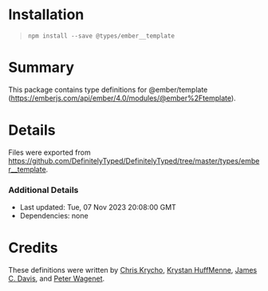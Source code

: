 # Installation
> `npm install --save @types/ember__template`

# Summary
This package contains type definitions for @ember/template (https://emberjs.com/api/ember/4.0/modules/@ember%2Ftemplate).

# Details
Files were exported from https://github.com/DefinitelyTyped/DefinitelyTyped/tree/master/types/ember__template.

### Additional Details
 * Last updated: Tue, 07 Nov 2023 20:08:00 GMT
 * Dependencies: none

# Credits
These definitions were written by [Chris Krycho](https://github.com/chriskrycho), [Krystan HuffMenne](https://github.com/gitKrystan), [James C. Davis](https://github.com/jamescdavis), and [Peter Wagenet](https://github.com/wagenet).
